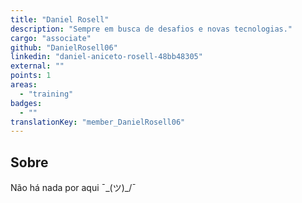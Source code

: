 ```yaml
---
title: "Daniel Rosell"
description: "Sempre em busca de desafios e novas tecnologias."
cargo: "associate"
github: "DanielRosell06"
linkedin: "daniel-aniceto-rosell-48bb48305"
external: ""
points: 1
areas:
  - "training"
badges:
  - ""
translationKey: "member_DanielRosell06"
---
```

## Sobre
Não há nada por aqui ¯\_(ツ)_/¯